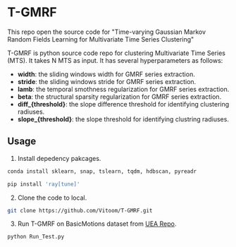 # T-GMRF

This repo open the source code for "Time-varying Gaussian Markov Random Fields Learning for Multivariate Time Series Clustering"

T-GMRF is python source code repo for clustering Multivariate Time Series (MTS). It takes N MTS as input. It has several hyperparameters as follows:

+ **width**: the sliding windows width for GMRF series extraction.
+ **stride**: the sliding windows stride for GMRF series extraction.
+ **lamb**: the temporal smothness regularization for GMRF series extraction.
+ **beta**: the structural sparsity regularization for GMRF series extraction.
+ **diff_{threshold}**: the slope difference threshold for identifying clustering radiuses.
+ **slope_{threshold}**: the slope threshold for identifying clustring radiuses.

## Usage

1. Install depedency pakcages.
```bash
conda install sklearn, snap, tslearn, tqdm, hdbscan, pyreadr

pip install 'ray[tune]'
```

2. Clone the code to local.
```bash
git clone https://github.com/Vitoom/T-GMRF.git
```

3. Run T-GMRF on BasicMotions dataset from [UEA Repo](http://www.timeseriesclassification.com/dataset.php).
```bash
python Run_Test.py
```

